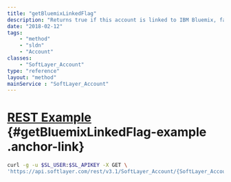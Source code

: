 ```yaml
---
title: "getBluemixLinkedFlag"
description: "Returns true if this account is linked to IBM Bluemix, false if not."
date: "2018-02-12"
tags:
    - "method"
    - "sldn"
    - "Account"
classes:
    - "SoftLayer_Account"
type: "reference"
layout: "method"
mainService : "SoftLayer_Account"
---
```


# [REST Example](#getBluemixLinkedFlag-example) <a href="/article/rest/"><i class="fas fa-question"></i></a> {#getBluemixLinkedFlag-example .anchor-link} 
```bash
curl -g -u $SL_USER:$SL_APIKEY -X GET \
'https://api.softlayer.com/rest/v3.1/SoftLayer_Account/{SoftLayer_AccountID}/getBluemixLinkedFlag'
```
